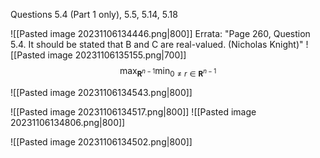Questions 5.4 (Part 1 only), 5.5, 5.14, 5.18

![[Pasted image 20231106134446.png|800]]
Errata: "Page 260, Question 5.4. It should be stated that B and C are real-valued. (Nicholas Knight)"
![[Pasted image 20231106135155.png|700]]
$$\max_{\mathbf R^{n-1}} \min_{0≠r \in \mathbf R^{n-1}}$$

![[Pasted image 20231106134543.png|800]]

![[Pasted image 20231106134517.png|800]]
![[Pasted image 20231106134806.png|800]]


![[Pasted image 20231106134502.png|800]]